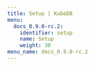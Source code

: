 ```yaml
---
title: Setup | KubeDB
menu:
  docs_0.9.0-rc.2:
    identifier: setup
    name: Setup
    weight: 30
menu_name: docs_0.9.0-rc.2
---
```

